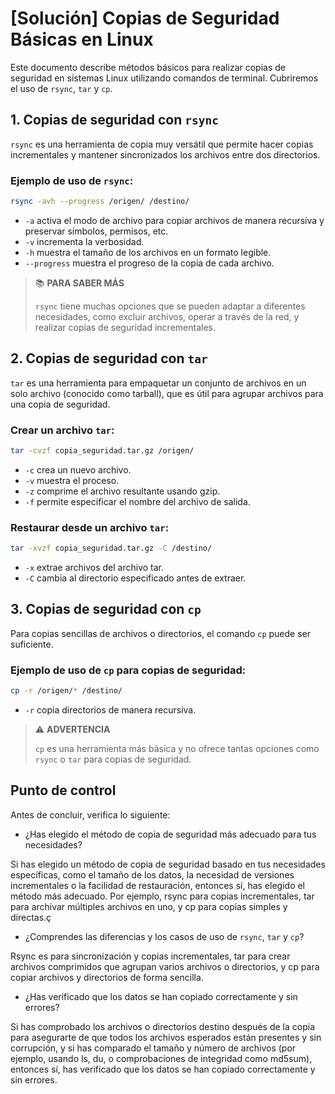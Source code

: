 # [Solución] Copias de Seguridad Básicas en Linux

Este documento describe métodos básicos para realizar copias de seguridad en sistemas Linux utilizando comandos de terminal. Cubriremos el uso de `rsync`, `tar` y `cp`.

## 1. Copias de seguridad con `rsync`

`rsync` es una herramienta de copia muy versátil que permite hacer copias incrementales y mantener sincronizados los archivos entre dos directorios.

### Ejemplo de uso de `rsync`:

~~~sh
rsync -avh --progress /origen/ /destino/
~~~

- `-a` activa el modo de archivo para copiar archivos de manera recursiva y preservar símbolos, permisos, etc.
- `-v` incrementa la verbosidad.
- `-h` muestra el tamaño de los archivos en un formato legible.
- `--progress` muestra el progreso de la copia de cada archivo.

> :books: **PARA SABER MÁS**
>
> `rsync` tiene muchas opciones que se pueden adaptar a diferentes necesidades, como excluir archivos, operar a través de la red, y realizar copias de seguridad incrementales.

## 2. Copias de seguridad con `tar`

`tar` es una herramienta para empaquetar un conjunto de archivos en un solo archivo (conocido como tarball), que es útil para agrupar archivos para una copia de seguridad.

### Crear un archivo `tar`:

~~~sh
tar -cvzf copia_seguridad.tar.gz /origen/
~~~

- `-c` crea un nuevo archivo.
- `-v` muestra el proceso.
- `-z` comprime el archivo resultante usando gzip.
- `-f` permite especificar el nombre del archivo de salida.

### Restaurar desde un archivo `tar`:

~~~sh
tar -xvzf copia_seguridad.tar.gz -C /destino/
~~~

- `-x` extrae archivos del archivo tar.
- `-C` cambia al directorio especificado antes de extraer.

## 3. Copias de seguridad con `cp`

Para copias sencillas de archivos o directorios, el comando `cp` puede ser suficiente.

### Ejemplo de uso de `cp` para copias de seguridad:

~~~sh
cp -r /origen/* /destino/
~~~

- `-r` copia directorios de manera recursiva.

> :warning: **ADVERTENCIA**
>
> `cp` es una herramienta más básica y no ofrece tantas opciones como `rsync` o `tar` para copias de seguridad.

## Punto de control

Antes de concluir, verifica lo siguiente:

- ¿Has elegido el método de copia de seguridad más adecuado para tus necesidades?
  
Si has elegido un método de copia de seguridad basado en tus necesidades específicas, como el tamaño de los datos, la necesidad de versiones incrementales o la facilidad de restauración, entonces sí, has elegido el método más adecuado. Por ejemplo, rsync para copias incrementales, tar para archivar múltiples archivos en uno, y cp para copias simples y directas.ç

- ¿Comprendes las diferencias y los casos de uso de `rsync`, `tar` y `cp`?

Rsync es para sincronización y copias incrementales, tar para crear archivos comprimidos que agrupan varios archivos o directorios, y cp para copiar archivos y directorios de forma sencilla.

- ¿Has verificado que los datos se han copiado correctamente y sin errores?

Si has comprobado los archivos o directorios destino después de la copia para asegurarte de que todos los archivos esperados están presentes y sin corrupción, y si has comparado el tamaño y número de archivos (por ejemplo, usando ls, du, o comprobaciones de integridad como md5sum), entonces sí, has verificado que los datos se han copiado correctamente y sin errores.
